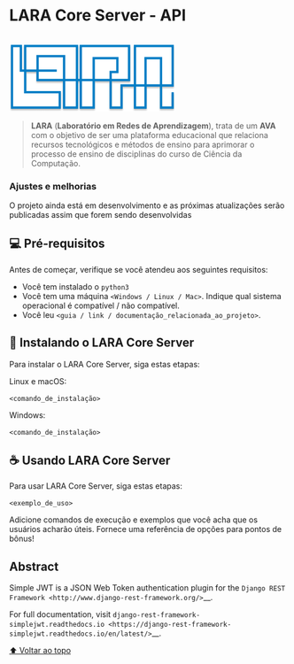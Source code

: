 # LARA Core Server - API

<div id='start-of-project'/>
<br>
<img  style="width:300px;" src="./assets/logo.png" alt="logo">

> **LARA** (**Laboratório em Redes de Aprendizagem**), trata de um **AVA** com o objetivo de ser uma plataforma educacional que relaciona recursos tecnológicos e métodos de ensino  para aprimorar o processo de ensino de disciplinas do curso de Ciência da Computação. 


### Ajustes e melhorias

O projeto ainda está em desenvolvimento e as próximas atualizações serão publicadas assim que forem sendo desenvolvidas
<!--
O projeto ainda está em desenvolvimento e as próximas atualizações serão voltadas nas seguintes tarefas:

- [x] Tarefa 1
- [x] Tarefa 2
- [x] Tarefa 3
- [x] Tarefa 4
- [ ] Tarefa 5
-->
## 💻 Pré-requisitos

Antes de começar, verifique se você atendeu aos seguintes requisitos:
<!---Estes são apenas requisitos de exemplo. Adicionar, duplicar ou remover conforme necessário--->
* Você tem instalado o `python3`
* Você tem uma máquina `<Windows / Linux / Mac>`. Indique qual sistema operacional é compatível / não compatível.
* Você leu `<guia / link / documentação_relacionada_ao_projeto>`.

## 🚀 Instalando o LARA Core Server

Para instalar o LARA Core Server, siga estas etapas:

Linux e macOS:
```
<comando_de_instalação>
```

Windows:
```
<comando_de_instalação>
```

## ☕ Usando LARA Core Server

Para usar LARA Core Server, siga estas etapas:

```
<exemplo_de_uso>
```

Adicione comandos de execução e exemplos que você acha que os usuários acharão úteis. Fornece uma referência de opções para pontos de bônus!

Abstract
--------

Simple JWT is a JSON Web Token authentication plugin for the `Django REST
Framework <http://www.django-rest-framework.org/>`__.

For full documentation, visit `django-rest-framework-simplejwt.readthedocs.io
<https://django-rest-framework-simplejwt.readthedocs.io/en/latest/>`__.

[⬆ Voltar ao topo](#start-of-project)<br>
